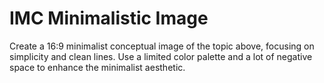 # IMC Minimalistic Image

Create a 16:9 minimalist conceptual image of the topic above, focusing on simplicity and clean lines. Use a limited color palette and a lot of negative space to enhance the minimalist aesthetic.
